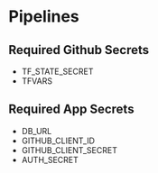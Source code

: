 # Pipelines

## Required Github Secrets
- TF_STATE_SECRET
- TFVARS

## Required App Secrets
- DB_URL
- GITHUB_CLIENT_ID
- GITHUB_CLIENT_SECRET
- AUTH_SECRET
